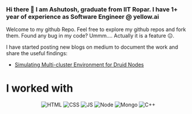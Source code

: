 ### Hi there 👋 I am Ashutosh, graduate from IIT Ropar. I have 1+ year of experience as Software Engineer @ yellow.ai

Welcome to my github Repo. Feel free to explore my github repos and fork them. Found any bug in my code? Ummm.... Actually it is a feature 😐.

I have started posting new blogs on medium to document the work and share the useful findings:
<ul>
    <a href="https://medium.com/dev-genius/simulating-multi-cluster-environment-for-druid-nodes-323a414e37c2"><li>Simulating Multi-cluster Environment for Druid Nodes</li></a>
    </ul>


# I worked with 
<p align="center">
<img src="https://img.shields.io/badge/HTML-E34F26?style=for-the-badge&logo=html5&logoColor=white" alt="HTML" />
<img src="https://img.shields.io/badge/CSS-1572B6?style=for-the-badge&logo=css3&logoColor=white" alt="CSS" />
<img src="https://img.shields.io/badge/JavaScript-F7DF1E?style=for-the-badge&logo=javascript&logoColor=black" alt="JS" />
<img src="https://img.shields.io/badge/Node.js-339933?style=for-the-badge&logo=nodedotjs&logoColor=white" alt="Node" />
<img src="https://img.shields.io/badge/MongoDB-4EA94B?style=for-the-badge&logo=mongodb&logoColor=white" alt="Mongo" />
<img src="https://img.shields.io/badge/C%2B%2B-00599C?style=for-the-badge&logo=c%2B%2B&logoColor=white" alt="C++" />
</p>


